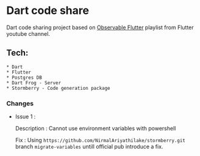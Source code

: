# Dart code share

Dart code sharing project based on [Observable Flutter](https://www.youtube.com/playlist?list=PLjxrf2q8roU1GHtc2FCHoEZr_v-LqnTZX) playlist from Flutter youtube channel.

## Tech: 
    * Dart
    * Flutter
    * Postgres DB
    * Dart Frog - Server
    * Stormberry - Code generation package

### Changes

* Issue 1 : 

    Description : Cannot use environment variables with powershell

    Fix : Using `https://github.com/NirmalAriyathilake/stormberry.git` branch `migrate-variables` untill official pub introduce a fix.


